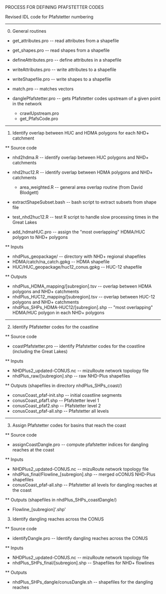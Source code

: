 
PROCESS FOR DEFINING PFAFSTETTER CODES

Revised IDL code for Pfafstetter numbering

--------------------------------------------------------------------------------------------------------
0. General routines
- get_attributes.pro                       -- read attributes from a shapefile
- get_shapes.pro                           -- read shapes from a shapefile

- defineAttributes.pro                     -- define attributes in a shapefile
- writeAttributes.pro                      -- write attributes to a shapefile
- writeShapefile.pro                       -- write shapes to a shapefile

- match.pro                                -- matches vectors

- danglePfafstetter.pro                    -- gets Pfafstetter codes upstream of a given point in the network
   - crawlUpstream.pro
   - get_PfafsCode.pro

--------------------------------------------------------------------------------------------------------
1. Identify overlap between HUC and HDMA polygons for each NHD+ catchment

** Source code
- nhd2hdma.R                               -- identify overlap between HUC polygons and NHD+ catchments
- nhd2huc12.R                              -- identify overlap between HDMA polygons and NHD+ catchments
   - area_weighted.R                       -- general area overlap routine (from David Blodgett)

- extractShapeSubset.bash                  -- bash script to extract subsets from shape file
- test_nhd2huc12.R                         -- test R script to handle slow processing times in the Great Lakes

- add_hdmaHUC.pro                          -- assign the "most overlapping" HDMA/HUC polygon to NHD+ polygons

** Inputs
- nhdPlus_geopackage/                      -- directory with NHD+ regional shapefiles
- HDMA/catch/na_catch.gpkg                 -- HDMA shapefile
- HUC/HUC_geopackage/huc12_conus.gpkg      -- HUC-12 shapefile

** Outputs
- nhdPlus_HDMA_mapping/[subregion].tsv     -- overlap between HDMA polygons and NHD+ catchments
- nhdPlus_HUC12_mapping/[subregion].tsv    -- overlap between HUC-12 polygons and NHD+ catchments
- nhdPlus_SHPs_HDMA-HUC12/[subregion].shp  -- "most overlapping" HDMA/HUC polygon in each NHD+ polygons

--------------------------------------------------------------------------------------------------------
2. Identify Pfafstetter codes for the coastline

** Source code
- coastPfafstetter.pro                     -- identify Pfafstetter codes for the coastline (including the Great Lakes)

** Inputs
- NHDPlus2_updated-CONUS.nc                -- mizuRoute network topology file
- nhdPlus_raw/[subregion].shp              -- raw NHD-Plus shapefiles

** Outputs (shapefiles in directory nhdPlus_SHPs_coast/)
- conusCoast_pfaf-init.shp                 -- initial coastline segments
- conusCoast_pfaf1.shp                     -- Pfafstetter level 1
- conusCoast_pfaf2.shp                     -- Pfafstetter level 2
- conusCoast_pfaf-all.shp                  -- Pfafstetter all levels

--------------------------------------------------------------------------------------------------------
3. Assign Pfafstetter codes for basins that reach the coast

** Source code
- assignCoastDangle.pro                    -- compute pfafstetter indices for dangling reaches at the coast 

** Inputs
- NHDPlus2_updated-CONUS.nc                -- mizuRoute network topology file
- nhdPlus_final/Flowline_[subregion].shp   -- merged oCONUS NHD-Plus shapefiles
- conusCoast_pfaf-all.shp                  -- Pfafstetter all levels for dangling reaches at the coast

** Outputs (shapefiles in nhdPlus_SHPs_coastDangle/)
- Flowline_[subregion]'.shp'






3. Identify dangling reaches across the CONUS

** Source code
- identifyDangle.pro                       -- Identify dangling reaches across the CONUS

** Inputs
- NHDPlus2_updated-CONUS.nc                -- mizuRoute network topology file
- nhdPlus_SHPs_final/[subregion].shp       -- Shapefiles for NHD+ flowlines

** Outputs
- nhdPlus_SHPs_dangle/conusDangle.sh       -- shapefiles for the dangling reaches






 

